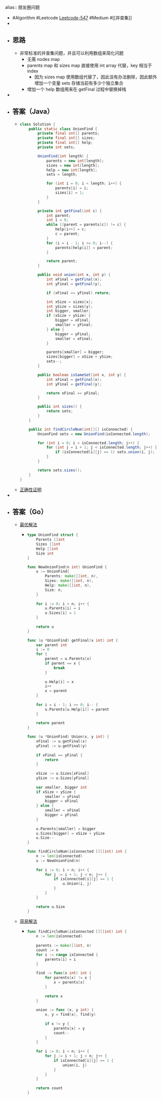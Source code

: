 alias:: 朋友圈问题

- #Algorithm #Leetcode [Leetcode-547](https://leetcode-cn.com/problems/number-of-provinces/) #Medium #[[并查集]]
-
- ## 思路
	- 非常标准的并查集问题，并且可以利用数组来简化问题
		- 无需 nodes map
		- parents map 和 sizes map 直接使用 int array 代替，key 相当于 index
			- 因为 sizes map 使用数组代替了，因此没有办法删除，因此额外增加一个变量 sets 存储当前有多少个独立集合
		- 增加一个 help 数组用来在 getFinal 过程中替换掉栈
-
- ## 答案（Java）
	- ```java
	  class Solution {
	      public static class UnionFind {
	          private final int[] parents;
	          private final int[] sizes;
	          private final int[] help;
	          private int sets;
	  
	          UnionFind(int length) {
	              parents = new int[length];
	              sizes = new int[length];
	              help = new int[length];
	              sets = length;
	  
	              for (int i = 0; i < length; i++) {
	                  parents[i] = i;
	                  sizes[i] = 1;
	              }
	          }
	  
	          private int getFinal(int c) {
	              int parent;
	              int i = 0;
	              while ((parent = parents[c]) != c) {
	                  help[i++] = c;
	                  c = parent;
	              }
	              for (i = i - 1; i >= 0; i--) {
	                  parents[help[i]] = parent;
	              }
	  
	              return parent;
	          }
	  
	          public void union(int x, int y) {
	              int xFinal = getFinal(x);
	              int yFinal = getFinal(y);
	  
	              if (xFinal == yFinal) return;
	  
	              int xSize = sizes[x];
	              int ySize = sizes[y];
	              int bigger, smaller;
	              if (xSize > ySize) {
	                  bigger = xFinal;
	                  smaller = yFinal;
	              } else {
	                  bigger = yFinal;
	                  smaller = xFinal;
	              }
	  
	              parents[smaller] = bigger;
	              sizes[bigger] = xSize + ySize;
	              sets--;
	          }
	  
	          public boolean isSameSet(int x, int y) {
	              int xFinal = getFinal(x);
	              int yFinal = getFinal(y);
	  
	              return xFinal == yFinal;
	          }
	  
	          public int sizes() {
	              return sets;
	          }
	      }
	  
	      public int findCircleNum(int[][] isConnected) {
	          UnionFind sets = new UnionFind(isConnected.length);
	  
	          for (int i = 0; i < isConnected.length; i++) {
	              for (int j = i + 1; j < isConnected.length; j++) {
	                  if (isConnected[i][j] == 1) sets.union(i, j);
	              }
	          }
	  
	          return sets.sizes();
	      }
	  }
	  ```
	- [正确性证明](https://leetcode.com/submissions/detail/633008238/)
-
- ## 答案（Go）
	- [最优解法](https://leetcode.com/submissions/detail/633014231/)
		- ```go
		  type UnionFind struct {
		      Parents []int
		      Sizes []int
		      Help []int
		      Size int
		  }
		  
		  func NewUnionFind(n int) UnionFind {
		      u := UnionFind{
		          Parents: make([]int, n),
		          Sizes: make([]int, n),
		          Help: make([]int, n),
		          Size: n,
		      }
		      
		      for i := 0; i < n; i++ {
		          u.Parents[i] = i
		          u.Sizes[i] = 1
		      }
		      
		      return u
		  }
		  
		  func (u *UnionFind) getFinal(x int) int {
		      var parent int
		      i := 0
		      for {
		          parent = u.Parents[x]
		          if parent == x {
		              break
		          }
		          
		          u.Help[i] = x
		          i++
		          x = parent
		      }
		      
		      for i = i - 1; i >= 0; i-- {
		          u.Parents[u.Help[i]] = parent
		      }
		      
		      return parent
		  }
		  
		  func (u *UnionFind) Union(x, y int) {
		      xFinal := u.getFinal(x)
		      yFinal := u.getFinal(y)
		      
		      if xFinal == yFinal {
		          return
		      }
		      
		      xSize := u.Sizes[xFinal]
		      ySize := u.Sizes[yFinal]
		      
		      var smaller, bigger int
		      if xSize > ySize {
		          smaller = yFinal
		          bigger = xFinal
		      } else {
		          smaller = xFinal
		          bigger = yFinal
		      }
		      
		      u.Parents[smaller] = bigger
		      u.Sizes[bigger] = xSize + ySize
		      u.Size--
		  }
		  
		  func findCircleNum(isConnected [][]int) int {
		      n := len(isConnected)
		      u := NewUnionFind(n)
		      
		      for i := 0; i < n; i++ {
		          for j := i + 1; j < n; j++ {
		              if isConnected[i][j] == 1 {
		                  u.Union(i, j)
		              }
		          }
		      }
		      
		      return u.Size
		  }
		  ```
	- [简易解法](https://leetcode.com/submissions/detail/633017162/)
		- ```go
		  func findCircleNum(isConnected [][]int) int {
		      n := len(isConnected)
		      
		      parents := make([]int, n)
		      count := n
		      for i := range isConnected {
		          parents[i] = i
		      }
		      
		      find := func(x int) int {
		          for parents[x] != x {
		              x = parents[x] 
		          }
		          
		          return x
		      }
		      
		      union := func (x, y int) {
		          x, y = find(x), find(y)
		          
		          if x != y {
		              parents[x] = y
		              count--
		          }
		      }
		      
		      for i := 0; i < n; i++ {
		          for j := i + 1; j < n; j++ {
		              if isConnected[i][j] == 1 {
		                  union(i, j)
		              }
		          }
		      }
		      
		      return count
		  }
		  ```